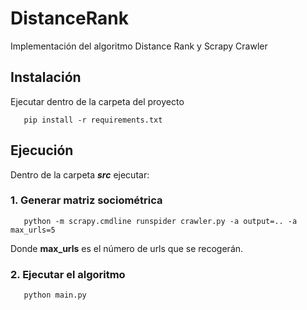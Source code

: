 # DistanceRank
 Implementación del algoritmo Distance Rank y Scrapy Crawler

 ## Instalación
   Ejecutar dentro de la carpeta del proyecto
  ```
     pip install -r requirements.txt
  ```

## Ejecución
 Dentro de la carpeta ***src*** ejecutar:
   ### 1. Generar matriz sociométrica
   ```
      python -m scrapy.cmdline runspider crawler.py -a output=.. -a max_urls=5
   ```
   Donde **max_urls** es el número de urls que se recogerán.
 
   ### 2. Ejecutar el algoritmo
   ```
      python main.py
   ```


